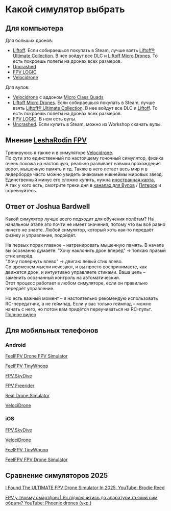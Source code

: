 # Какой симулятор выбрать

## Для компьютера
Для больших дронов:  
- [Liftoff](Liftoff.md). Если собираешься покупать в Steam, лучше взять [Liftoff® Ultimate Collection](https://store.steampowered.com/bundle/24029/Liftoff_Ultimate_Collection/). В нее войдут все DLC и [Liftoff Micro Drones](Liftoff_Microdrones.md). То есть покроешь полеты на дронах всех размеров.     
- [Uncrashed](Uncrashed.md)  
- [FPV LOGIC](FPV_LOGIC.md)  
- [Velocidrone](Velocidrone.md)

Для вупов:  
- [Velocidrone](Velocidrone.md) с аддоном [Micro Class Quads](https://www.velocidrone.com/shop/premium_content/14)    
- [Liftoff Micro Drones](Liftoff_Microdrones.md). Если собираешься покупать в Steam, лучше взять [Liftoff® Ultimate Collection](https://store.steampowered.com/bundle/24029/Liftoff_Ultimate_Collection/). В нее войдут все DLC и [Liftoff](Liftoff.md). То есть покроешь полеты на дронах всех размеров.  
- [FPV LOGIC](FPV_LOGIC.md). В нем есть вупы.   
- [Uncrashed](Uncrashed.md). Если купить в Steam, можно из Workshop скачать вупы.  


## Мнение [LeshaRodin FPV](https://t.me/FPVSHIT)
Тренируюсь я также и в симуляторе [Velocidrone](https://www.velocidrone.com/).  
По сути это единственный по настоящему гоночный симулятор, физика очень похожа на настоящую, реально развивает навыки прохождения ворот, мышечную память и тд. Также в него летает весь мир и в лидерборде часто можно увидеть знакомые никнеймы мировых звезд.  
Единственный минус его сложно купить, нужна [иностранная карта.](https://t.me/FPVSHIT/599)  
А так у кого есть, смотрите треки дня в [каналах для Вупов](https://t.me/velocidrone_whoop) / [Пятерок](https://t.me/velocidrone) и соревнуйтесь.


## Ответ от **Joshua Bardwell**
Какой симулятор лучше всего подходит для обучения полётам?
На начальном этапе это почти не имеет значения, потому что вы всё равно ничего не знаете. Любой симулятор, который хоть как-то передаёт физику и управление, подойдёт.

На первых порах главное – натренировать мышечную память. В начале вы осознанно думаете:
"Хочу наклонить дрон вперёд" → толкаю правый стик вперёд.  
"Хочу повернуть влево" → двигаю левый стик влево.  
Со временем мысли исчезают, и вы просто воспринимаете, как движется дрон, и интуитивно управляете стиками. Ваша цель – заменить осознанный контроль на автоматический.  
Этот процесс работает в любом симуляторе, если он правильно передаёт управление.

Но есть важный момент – я настоятельно рекомендую использовать RC-передатчик, а не геймпад. Если у вас только геймпад – можно начать с него, но потом вам придётся переучиваться на RC-пульт.
[Полное видео](https://www.youtube.com/watch?v=BxK66G6DsIg)

## Для мобильных телефонов

### Android
[FeelFPV Drone FPV Simulator](https://play.google.com/store/apps/details?id=com.FullFocusStudio.FeelFPV&hl=ru)

[FeelFPV TinyWhoop](https://play.google.com/store/apps/details?id=com.FullFocusStudio.FeelFPVTinyWhoop&hl=en)

[FPV.SkyDive](https://play.google.com/store/apps/details?id=com.Orqa.FPVSkyDive)

[FPV Freerider](https://play.google.com/store/apps/details?id=com.Freeride.Freerider)

[Real Drone Simulator](https://www.realdronesimulator.com/downloads)

[VelociDrone](https://play.google.com/store/apps/details?id=com.velocidrone.velocidrone)

### iOS
[FPV.SkyDive](https://apps.apple.com/us/app/orqa-fpv-skydive/id1577007626)

[VelociDrone](https://apps.apple.com/us/app/velocidrone/id1612444734)

[FeelFPV TinyWhoop](https://apps.apple.com/us/app/feelfpv-tinywhoop/id6502591659)

[FeelFPV FPV Drone Simulator](https://apps.apple.com/us/app/feelfpv/id6474666661)

## Сравнение симуляторов 2025

[I Found The ULTIMATE FPV Drone Simulator In 2025. YouTube: Brodie Reed](https://www.youtube.com/watch?v=QwtvvKNzR4Y)

[FPV у твоєму смартфоні | Як підключитись до апаратури та який сим обрати? YouTube: Phoenix drones (укр.)](https://www.youtube.com/watch?v=o6ETQt9F9jI)
